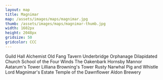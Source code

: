```yaml
---
layout: map
title: Magnimar
map: /assets/images/maps/magnimar.jpg
thumb: /assets/images/maps/magnimar-thumb.jpg
width: 1602px
height: 2048px
gridsize: 50
gridcolor: CCC
---
```

<span class="--left" style="top:1217px;left:1250px;">Guild Hall</span>
<span class="--left venalis" style="top:1288px;left:1279px;">Alchemist</span>
<span class="--right" style="top:958px;left:786px;">Old Fang Tavern</span>
<span class="--left moonfeather" style="top:1576px;left:337px;">Underbridge Orphanage</span>
<span class="--left" style="top:1657px;left:322px;">Dilapidated Church</span>
<span class="--right pring" style="top:337px;left:700px;">School of the Four Winds</span>
<span class="--right venalis" style="top:1136px;left:1016px;">The Oakenbark</span>
<span class="--right zaradae" style="top:151px;left:711px;">Hornsby Mannor</span>
<span class="--right" style="top:1428px;left:1049px;">Aatarum's Tower</span>
<span class="hidden --right" style="top:1428px;left:972px;">Lilliana Browning's Tower</span>
<span class="--right stannis" style="top:1753px;left:967px;">Rusty Narwhal</span>
<span class="--right stannis" style="top:1543px;left:853px;">Pig and Whistle</span>
<span class="--right" style="top:105px;left:808px;">Lord Magnimar's Estate</span>
<span class="--right" style="top:410px;left:661px;">Temple of the Dawnflower</span>
<span class="--right stannis" style="top:1114px;left:678px;">Aldon Brewery</span>

